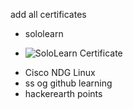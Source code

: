 add all certificates
* sololearn
- ![SoloLearn Certificate](https://github.com/M1_OnlineCalendar_App/0_Certificates/SoloLearn_Certificate.png)

* Cisco NDG Linux
* ss og github learning
* hackerearth points